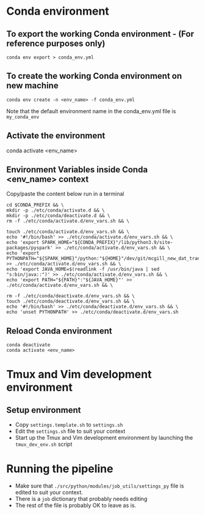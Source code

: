 # Conda environment

## To export the working Conda environment - (For reference purposes only)
~~~
conda env export > conda_env.yml
~~~

## To create the working Conda environment on new machine
~~~
conda env create -n <env_name> -f conda_env.yml
~~~
Note that the default environment name in the conda_env.yml file is ```my_conda_env```


## Activate the environment
conda activate <env_name>



## Environment Variables inside Conda <env_name> context
Copy/paste the content below run in a terminal

~~~
cd $CONDA_PREFIX && \
mkdir -p ./etc/conda/activate.d && \
mkdir -p ./etc/conda/deactivate.d && \
rm -f ./etc/conda/activate.d/env_vars.sh && \

touch ./etc/conda/activate.d/env_vars.sh && \
echo '#!/bin/bash' >> ./etc/conda/activate.d/env_vars.sh && \
echo 'export SPARK_HOME="${CONDA_PREFIX}"/lib/python3.9/site-packages/pyspark' >> ./etc/conda/activate.d/env_vars.sh && \
echo 'export PYTHONPATH="${SPARK_HOME}"/python:"${HOME}"/dev/git/mcgill_new_dat_trans/src/python/modules' >> ./etc/conda/activate.d/env_vars.sh && \
echo 'export JAVA_HOME=$(readlink -f /usr/bin/java | sed "s:bin/java::")' >> ./etc/conda/activate.d/env_vars.sh && \
echo 'export PATH="${PATH}":"${JAVA_HOME}"' >> ./etc/conda/activate.d/env_vars.sh && \

rm -f ./etc/conda/deactivate.d/env_vars.sh && \
touch ./etc/conda/deactivate.d/env_vars.sh && \
echo '#!/bin/bash' >> ./etc/conda/deactivate.d/env_vars.sh && \
echo 'unset PYTHONPATH' >> ./etc/conda/deactivate.d/env_vars.sh
~~~

## Reload Conda environment
~~~
conda deactivate
conda activate <env_name>
~~~



# Tmux and Vim development environment

## Setup environment
- Copy `settings.template.sh` to `settings.sh`
- Edit the `settings.sh` file to suit your context
- Start up the Tmux and Vim development environment by launching the `tmux_dev_env.sh` script


# Running the pipeline
- Make sure that `./src/python/modules/job_utils/settings_py` file is edited to suit your context.
- There is a `job` dictionary that probably needs editing
- The rest of the file is probably OK to leave as is.

